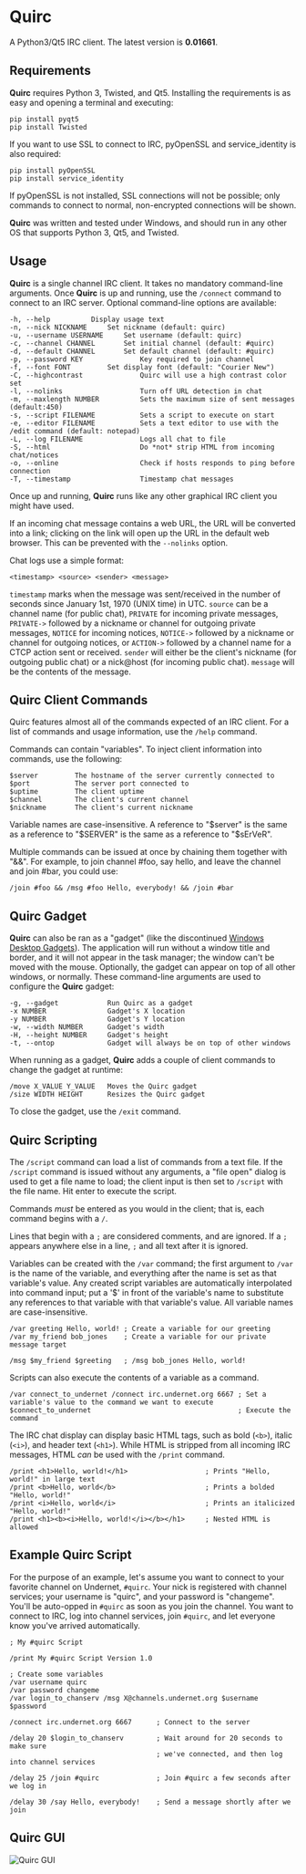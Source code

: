 # Quirc
A Python3/Qt5 IRC client. The latest version is **0.01661**.

## Requirements
**Quirc** requires Python 3, Twisted, and Qt5. Installing the requirements is as easy and opening a terminal and executing:

    pip install pyqt5
    pip install Twisted

If you want to use SSL to connect to IRC, pyOpenSSL and service_identity is also required:

    pip install pyOpenSSL
    pip install service_identity

If pyOpenSSL is not installed, SSL connections will not be possible; only commands to connect to normal, non-encrypted connections will be shown.

**Quirc** was written and tested under Windows, and should run in any other OS that supports Python 3, Qt5, and Twisted.

## Usage
**Quirc** is a single channel IRC client. It takes no mandatory command-line arguments. Once **Quirc** is up and running, use the `/connect` command to connect to an IRC server. Optional command-line options are available:

    -h, --help			Display usage text
    -n, --nick NICKNAME		Set nickname (default: quirc)
    -u, --username USERNAME		Set username (default: quirc)
    -c, --channel CHANNEL		Set initial channel (default: #quirc)
    -d, --default CHANNEL		Set default channel (default: #quirc)
    -p, --password KEY              Key required to join channel
    -f, --font FONT			Set display font (default: "Courier New")
    -C, --highcontrast              Quirc will use a high contrast color set
    -l, --nolinks                   Turn off URL detection in chat
    -m, --maxlength NUMBER          Sets the maximum size of sent messages (default:450)
    -s, --script FILENAME           Sets a script to execute on start
    -e, --editor FILENAME           Sets a text editor to use with the /edit command (default: notepad)
    -L, --log FILENAME              Logs all chat to file
    -S, --html                      Do *not* strip HTML from incoming chat/notices 
    -o, --online                    Check if hosts responds to ping before connection
    -T, --timestamp                 Timestamp chat messages

Once up and running, **Quirc** runs like any other graphical IRC client you might have used.

If an incoming chat message contains a web URL, the URL will be converted into a link; clicking on the link will open up the URL in the default web browser.  This can be prevented with the `--nolinks` option.

Chat logs use a simple format:

```
<timestamp> <source> <sender> <message>
```

`timestamp` marks when the message was sent/received in the number of seconds since January 1st, 1970 (UNIX time) in UTC. `source` can be a channel name (for public chat), `PRIVATE` for incoming private messages, `PRIVATE->` followed by a nickname or channel for outgoing private messages, `NOTICE` for incoming notices, `NOTICE->` followed by a nickname or channel for outgoing notices, or `ACTION->` followed by a channel name for a CTCP action sent or received. `sender` will either be the client's nickname (for outgoing public chat) or a nick@host (for incoming public chat). `message` will be the contents of the message.

## Quirc Client Commands

Quirc features almost all of the commands expected of an IRC client. For a list of commands and usage information, use the `/help` command.

Commands can contain "variables". To inject client information into commands, use the following:

    $server         The hostname of the server currently connected to
    $port           The server port connected to
    $uptime         The client uptime
    $channel        The client's current channel
    $nickname       The client's current nickname

Variable names are case-insensitive. A reference to "$server" is the same as a reference to "$SERVER" is the same as a reference to "$sErVeR".

Multiple commands can be issued at once by chaining them together with "&&". For example, to join channel #foo, say hello, and leave the channel and join #bar, you could use:

```
/join #foo && /msg #foo Hello, everybody! && /join #bar
```

## Quirc Gadget

**Quirc** can also be ran as a "gadget" (like the discontinued [Windows Desktop Gadgets](https://en.wikipedia.org/wiki/Windows_Desktop_Gadgets)). The application will run without a window title and border, and it will not appear in the task manager; the window can't be moved with the mouse. Optionally, the gadget can appear on top of all other windows, or normally. These command-line arguments are used to configure the **Quirc** gadget:

    -g, --gadget            Run Quirc as a gadget
    -x NUMBER               Gadget's X location
    -y NUMBER               Gadget's Y location
    -w, --width NUMBER      Gadget's width
    -H, --height NUMBER     Gadget's height
    -t, --ontop             Gadget will always be on top of other windows

When running as a gadget, **Quirc** adds a couple of client commands to change the gadget at runtime:

    /move X_VALUE Y_VALUE   Moves the Quirc gadget
    /size WIDTH HEIGHT      Resizes the Quirc gadget

To close the gadget, use the `/exit` command.

## Quirc Scripting

The `/script` command can load a list of commands from a text file.  If the `/script` command is issued without any arguments, a "file open" dialog is used to get a file name to load; the client input is then set to `/script` with the file name. Hit enter to execute the script.

Commands *must* be entered as you would in the client; that is, each command begins with a `/`.

Lines that begin with a `;` are considered comments, and are ignored.  If a `;` appears anywhere else in a line, `;` and all text after it is ignored.

Variables can be created with the `/var` command; the first argument to `/var` is the name of the variable, and everything after the name is set as that variable's value.  Any created script variables are automatically interpolated into command input; put a '$' in front of the variable's name to substitute any references to that variable with that variable's value. All variable names are case-insensitive.

```
/var greeting Hello, world! ; Create a variable for our greeting
/var my_friend bob_jones    ; Create a variable for our private message target

/msg $my_friend $greeting   ; /msg bob_jones Hello, world!
```

Scripts can also execute the contents of a variable as a command.

```
/var connect_to_undernet /connect irc.undernet.org 6667 ; Set a variable's value to the command we want to execute
$connect_to_undernet                                    ; Execute the command
```

The IRC chat display can display basic HTML tags, such as bold (`<b>`), italic (`<i>`), and header text (`<h1>`).  While HTML is stripped from all incoming IRC messages, HTML *can* be used with the `/print` command.

```
/print <h1>Hello, world!</h1>                   ; Prints "Hello, world!" in large text
/print <b>Hello, world</b>                      ; Prints a bolded "Hello, world!"
/print <i>Hello, world</i>                      ; Prints an italicized "Hello, world!"
/print <h1><b><i>Hello, world!</i></b></h1>     ; Nested HTML is allowed
```

## Example Quirc Script

For the purpose of an example, let's assume you want to connect to your favorite channel on Undernet, `#quirc`. Your nick is registered with channel services; your username is "quirc", and your password is "changeme". You'll be auto-opped in `#quirc` as soon as you join the channel. You want to connect to IRC, log into channel services, join `#quirc`, and let everyone know you've arrived automatically.

```
; My #quirc Script

/print My #quirc Script Version 1.0

; Create some variables
/var username quirc
/var password changeme
/var login_to_chanserv /msg X@channels.undernet.org $username $password

/connect irc.undernet.org 6667      ; Connect to the server

/delay 20 $login_to_chanserv        ; Wait around for 20 seconds to make sure
                                    ; we've connected, and then log into channel services

/delay 25 /join #quirc              ; Join #quirc a few seconds after we log in

/delay 30 /say Hello, everybody!    ; Send a message shortly after we join
```

## Quirc GUI

![Quirc GUI](https://github.com/danhetrick/quirc/blob/master/quirc_gui_guide.png?raw=true)
